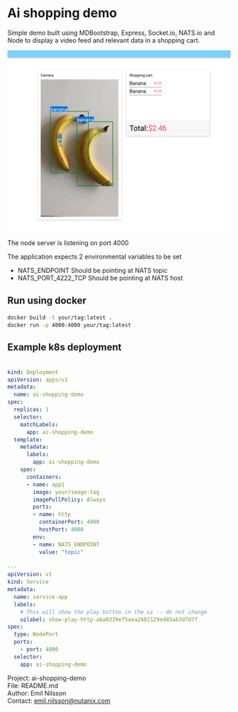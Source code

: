 
 [//]: # ( ** )  
 [//]: # ( * Project: ai-shopping-demo)  
 [//]: # ( * File: README.md)  
 [//]: # ( * Author: Emil Nilsson)  
 [//]: # ( * Contact: emil.nilsson@nutanix.com)  
 [//]: # ( ** )  

# Ai shopping demo

Simple demo built using MDBootstrap, Express, Socket.io, NATS.io and Node to display a video feed and relevant data in a shopping cart.

![Screenshot](Screenshot.png)

The node server is listening on port 4000

The application expects 2 environmental variables to be set
* NATS_ENDPOINT Should be pointing at NATS topic
* NATS_PORT_4222_TCP Should be pointing at NATS host

## Run using docker

```bash
docker build -t your/tag:latest .
docker run -p 4000:4000 your/tag:latest
```

## Example k8s deployment

```YAML

kind: Deployment
apiVersion: apps/v1
metadata:
  name: ai-shopping-demo
spec:
  replicas: 1
  selector:
    matchLabels:
      app: ai-shopping-demo
  template:
    metadata:
      labels:
        app: ai-shopping-demo
    spec:
      containers:
      - name: app1
        image: your/image:tag
        imagePullPolicy: Always
        ports:
        - name: http
          containerPort: 4000
          hostPort: 4000
        env:
        - name: NATS_ENDPOINT
          value: "topic"

---
apiVersion: v1
kind: Service
metadata:
  name: service-app
  labels:
    # This will show the play button in the ui -- do not change
    uilabel: show-play-http-aba0339ef5aea2602129ed45a63d7d7f
spec:
  type: NodePort
  ports:
    - port: 4000
  selector:
    app: ai-shopping-demo

````

Project: ai-shopping-demo  
File: README.md  
Author: Emil Nilsson  
Contact: emil.nilsson@nutanix.com  